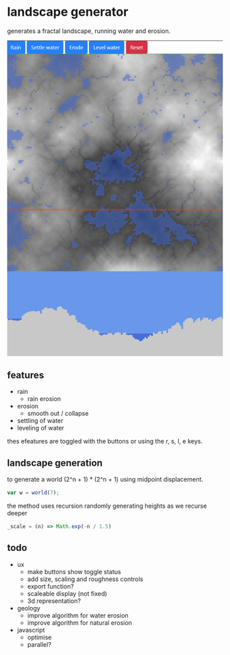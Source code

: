 # landscape generator

generates a fractal landscape, running water and erosion.

![example landscape](img/example.png "Example landscape")

## features

- rain
  - rain erosion
- erosion
  - smooth out / collapse
- settling of water
- leveling of water

thes efeatures are toggled with the buttons or using the r, s, l, e keys.

## landscape generation

to generate a world (2^n + 1) * (2^n + 1) using midpoint displacement.

```javascript
var w = world(7);
```

the method uses recursion randomly generating heights as we recurse deeper

```javascript
_scale = (n) => Math.exp(-n / 1.5)
```

## todo

- ux
  - make buttons show toggle status
  - add size, scaling and roughness controls
  - export function?
  - scaleable display (not fixed)
  - 3d representation?
- geology
  - improve algorithm for water erosion
  - improve algorithm for natural erosion
- javascript
  - optimise
  - parallel?

